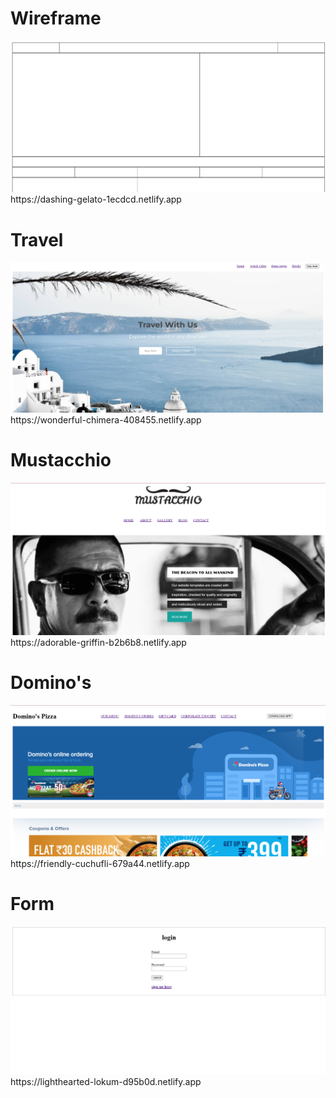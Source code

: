 <h1> Wireframe </h1>
<a href="https://dashing-gelato-1ecdcd.netlify.app"><img src="wireframe.png"></a>
https://dashing-gelato-1ecdcd.netlify.app


<h1> Travel </h1>
<a href="https://wonderful-chimera-408455.netlify.app"><img src="Travel.png"></a>
https://wonderful-chimera-408455.netlify.app


<h1> Mustacchio </h1>
<a href="https://adorable-griffin-b2b6b8.netlify.app"><img src="mustacchio.png"></a>
https://adorable-griffin-b2b6b8.netlify.app


<h1> Domino's </h1>
<a href="https://friendly-cuchufli-679a44.netlify.app"><img src="domino_s.png"></a>
https://friendly-cuchufli-679a44.netlify.app


<h1> Form </h1>
<a href="https://lighthearted-lokum-d95b0d.netlify.app"><img src="form.png"></a>
https://lighthearted-lokum-d95b0d.netlify.app

